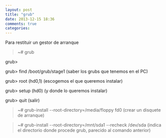 ```yaml
---
layout: post
title: "grub"
date: 2013-12-15 18:36
comments: true
categories: 
---
```

Para restituir un gestor de arranque

>~# grub

grub>

grub> find /boot/grub/stage1    (saber los grubs que tenemos en el PC)

grub> root (hd0,1)     (escogemos el que queremos instalar)

grub> setup (hd0)     (y donde lo queremos instalar)

grub> quit                 (salir)

>~# grub-install --root-directory=/media/floppy fd0 (crear un disquete de arranque)

>~# grub-install --root-directory=/mnt/sda1 --recheck /dev/sda (indica el directorio donde procede grub, parecido al comando anterior)

